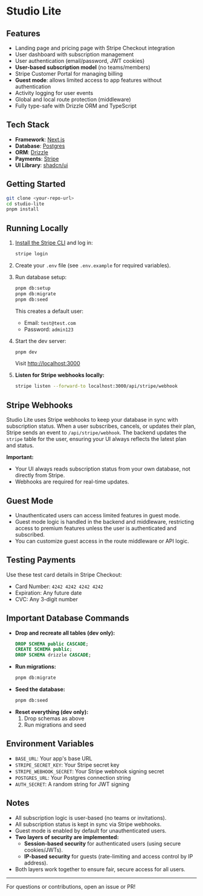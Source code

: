 # Studio Lite
## Features

- Landing page and pricing page with Stripe Checkout integration
- User dashboard with subscription management
- User authentication (email/password, JWT cookies)
- **User-based subscription model** (no teams/members)
- Stripe Customer Portal for managing billing
- **Guest mode**: allows limited access to app features without authentication
- Activity logging for user events
- Global and local route protection (middleware)
- Fully type-safe with Drizzle ORM and TypeScript

## Tech Stack

- **Framework**: [Next.js](https://nextjs.org/)
- **Database**: [Postgres](https://www.postgresql.org/)
- **ORM**: [Drizzle](https://orm.drizzle.team/)
- **Payments**: [Stripe](https://stripe.com/)
- **UI Library**: [shadcn/ui](https://ui.shadcn.com/)

## Getting Started

```bash
git clone <your-repo-url>
cd studio-lite
pnpm install
```

## Running Locally

1. [Install the Stripe CLI](https://docs.stripe.com/stripe-cli) and log in:
   ```bash
   stripe login
   ```
2. Create your `.env` file (see `.env.example` for required variables).
3. Run database setup:
   ```bash
   pnpm db:setup
   pnpm db:migrate
   pnpm db:seed
   ```
   This creates a default user:
   - Email: `test@test.com`
   - Password: `admin123`

4. Start the dev server:
   ```bash
   pnpm dev
   ```
   Visit [http://localhost:3000](http://localhost:3000)

5. **Listen for Stripe webhooks locally:**
   ```bash
   stripe listen --forward-to localhost:3000/api/stripe/webhook
   ```

## Stripe Webhooks

Studio Lite uses Stripe webhooks to keep your database in sync with subscription status. When a user subscribes, cancels, or updates their plan, Stripe sends an event to `/api/stripe/webhook`. The backend updates the `stripe` table for the user, ensuring your UI always reflects the latest plan and status.

**Important:**
- Your UI always reads subscription status from your own database, not directly from Stripe.
- Webhooks are required for real-time updates.

## Guest Mode

- Unauthenticated users can access limited features in guest mode.
- Guest mode logic is handled in the backend and middleware, restricting access to premium features unless the user is authenticated and subscribed.
- You can customize guest access in the route middleware or API logic.

## Testing Payments

Use these test card details in Stripe Checkout:
- Card Number: `4242 4242 4242 4242`
- Expiration: Any future date
- CVC: Any 3-digit number

## Important Database Commands

- **Drop and recreate all tables (dev only):**
  ```sql
  DROP SCHEMA public CASCADE;
  CREATE SCHEMA public;
  DROP SCHEMA drizzle CASCADE;
  ```
- **Run migrations:**
  ```sh
  pnpm db:migrate
  ```
- **Seed the database:**
  ```sh
  pnpm db:seed
  ```
- **Reset everything (dev only):**
  1. Drop schemas as above
  2. Run migrations and seed

## Environment Variables

- `BASE_URL`: Your app's base URL
- `STRIPE_SECRET_KEY`: Your Stripe secret key
- `STRIPE_WEBHOOK_SECRET`: Your Stripe webhook signing secret
- `POSTGRES_URL`: Your Postgres connection string
- `AUTH_SECRET`: A random string for JWT signing

## Notes
- All subscription logic is user-based (no teams or invitations).
- All subscription status is kept in sync via Stripe webhooks.
- Guest mode is enabled by default for unauthenticated users.
- **Two layers of security are implemented:**
  - **Session-based security** for authenticated users (using secure cookies/JWTs).
  - **IP-based security** for guests (rate-limiting and access control by IP address).
- Both layers work together to ensure fair, secure access for all users.

---

For questions or contributions, open an issue or PR!
